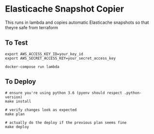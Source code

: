 Elasticache Snapshot Copier
===================

This runs in lambda and copies automatic Elasticache snapshots so that theyre safe from terraform


## To Test

```
export AWS_ACCESS_KEY_ID=your_key_id
export AWS_SECRET_ACCESS_KEY=your_secret_access_key

docker-compose run lambda
```

## To Deploy

```
# ensure you're using python 3.6 (pyenv should respect .python-version)
make install

# verify changes look as expected
make plan

# actually do the deploy if the previous plan seems fine
make deploy
```
